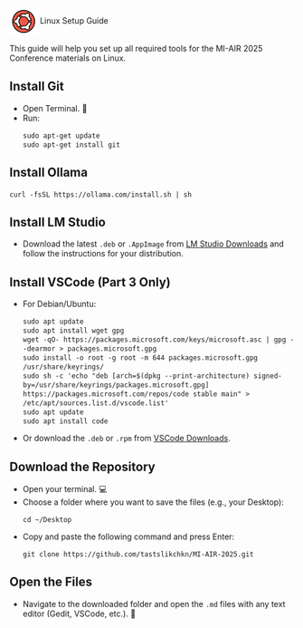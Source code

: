 <img src="../images/ubuntu.png" alt="Ubuntu" width="50" style="vertical-align:middle;"/></a> Linux Setup Guide

This guide will help you set up all required tools for the MI-AIR 2025 Conference materials on Linux.

## Install Git
- Open Terminal. 💬
- Run:
  ```
  sudo apt-get update
  sudo apt-get install git
  ```

## Install Ollama
  ```
  curl -fsSL https://ollama.com/install.sh | sh
  ```

## Install LM Studio
- Download the latest `.deb` or `.AppImage` from [LM Studio Downloads](https://lmstudio.ai/download) and follow the instructions for your distribution.

## Install VSCode (Part 3 Only)
- For Debian/Ubuntu:
  ```
  sudo apt update
  sudo apt install wget gpg
  wget -qO- https://packages.microsoft.com/keys/microsoft.asc | gpg --dearmor > packages.microsoft.gpg
  sudo install -o root -g root -m 644 packages.microsoft.gpg /usr/share/keyrings/
  sudo sh -c 'echo "deb [arch=$(dpkg --print-architecture) signed-by=/usr/share/keyrings/packages.microsoft.gpg] https://packages.microsoft.com/repos/code stable main" > /etc/apt/sources.list.d/vscode.list'
  sudo apt update
  sudo apt install code
  ```
- Or download the `.deb` or `.rpm` from [VSCode Downloads](https://code.visualstudio.com/Download).

## Download the Repository
- Open your terminal. 💻
- Choose a folder where you want to save the files (e.g., your Desktop):
  ```
  cd ~/Desktop
  ```
- Copy and paste the following command and press Enter:
  ```
  git clone https://github.com/tastslikchkn/MI-AIR-2025.git
  ```

## Open the Files
- Navigate to the downloaded folder and open the `.md` files with any text editor (Gedit, VSCode, etc.). 📝
